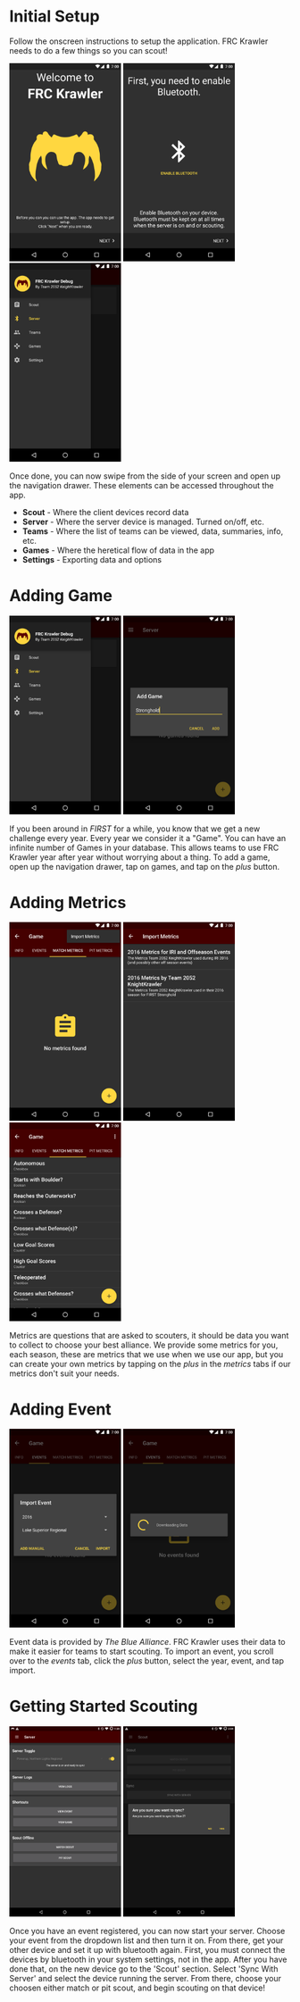 # Initial Setup

Follow the onscreen instructions to setup the application. FRC Krawler needs to do a few things so you can scout!

<img src="https://github.com/frc2052/FRC-Krawler-Docs/raw/master/img/easy_setup/1.png" alt="Drawing" width="200px;"/>
<img src="https://github.com/frc2052/FRC-Krawler-Docs/raw/master/img/easy_setup/2.png" alt="Drawing" width="200px"/>
<img src="https://github.com/frc2052/FRC-Krawler-Docs/raw/master/img/easy_setup/3.png" alt="Drawing" width="200px"/>

Once done, you can now swipe from the side of your screen and open up the navigation drawer. These elements can be accessed throughout the app.

+ **Scout** - Where the client devices record data
+ **Server** - Where the server device is managed. Turned on/off, etc.
+ **Teams** - Where the list of teams can be viewed, data, summaries, info, etc.
+ **Games** - Where the heretical flow of data in the app
+ **Settings** - Exporting data and options


# Adding Game
<img src="https://github.com/frc2052/FRC-Krawler-Docs/raw/master/img/easy_setup/3.png" alt="Drawing" width="200px"/>
<img src="https://github.com/frc2052/FRC-Krawler-Docs/raw/master/img/easy_setup/4.png" alt="Drawing" width="200px"/>

If you been around in *FIRST* for a while, you know that we get a new challenge every year. Every year we consider it a "Game". You can have an infinite number of Games in your database. This allows teams to use FRC Krawler year after year without worrying about a thing. To add a game, open up the navigation drawer, tap on games, and tap on the *plus* button.

# Adding Metrics

<img src="https://github.com/frc2052/FRC-Krawler-Docs/raw/master/img/easy_setup/8.png" alt="Drawing" width="200px"/>
<img src="https://github.com/frc2052/FRC-Krawler-Docs/raw/master/img/easy_setup/9.png" alt="Drawing" width="200px"/>
<img src="https://github.com/frc2052/FRC-Krawler-Docs/raw/master/img/easy_setup/10.png" alt="Drawing" width="200px"/>

Metrics are questions that are asked to scouters, it should be data you want to collect to choose your best alliance. We provide some metrics for you, each season, these are metrics that we use when we use our app, but you can create your own metrics by tapping on the *plus* in the *metrics* tabs if our metrics don't suit your needs. 

# Adding Event
<img src="https://github.com/frc2052/FRC-Krawler-Docs/raw/master/img/easy_setup/5.png" alt="Drawing" width="200px"/>
<img src="https://github.com/frc2052/FRC-Krawler-Docs/raw/master/img/easy_setup/6.png" alt="Drawing" width="200px"/>

Event data is provided by *The Blue Alliance*. FRC Krawler uses their data to make it easier for teams to start scouting. To import an event, you scroll over to the *events* tab, click the *plus* button, select the year, event, and tap import.

# Getting Started Scouting

<img src="https://github.com/frc2052/FRC-Krawler-Docs/raw/master/img/easy_setup/13.png" alt="Drawing" width="200px"/>
<img src="https://github.com/frc2052/FRC-Krawler-Docs/raw/master/img/easy_setup/14.png" alt="Drawing" width="200px"/>

Once you have an event registered, you can now start your server. Choose your event from the dropdown list and then turn it on. From there, get your other device and set it up with bluetooth again. First, you must connect the devices by bluetooth in your system settings, not in the app. After you have done that, on the new device go to the 'Scout' section. Select 'Sync With Server' and select the device running the server. From there, choose your choosen either match or pit scout, and begin scouting on that device!
